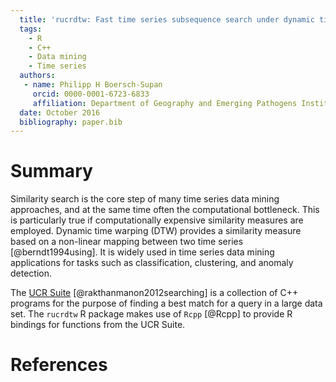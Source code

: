 ```yaml
---
  title: 'rucrdtw: Fast time series subsequence search under dynamic time warping in R'
  tags:
    - R
    - C++
    - Data mining
    - Time series
  authors:
   - name: Philipp H Boersch-Supan
     orcid: 0000-0001-6723-6833
     affiliation: Department of Geography and Emerging Pathogens Institute, University of Florida
  date: October 2016
  bibliography: paper.bib
---
```


  # Summary
  Similarity search is the core step of many time series data mining approaches, and at the same time often the computational bottleneck. 
  This is particularly true if computationally expensive similarity measures are employed.
  Dynamic time warping (DTW) provides a similarity measure based on a non-linear mapping between two time series [@berndt1994using].
  It is widely used in time series data mining applications for tasks such as classification, clustering, and anomaly detection.
  
  The [UCR Suite](http://www.cs.ucr.edu/~eamonn/UCRsuite.html) [@rakthanmanon2012searching] is a collection of C++ programs for the purpose of finding a best match for a query in a large data set. The `rucrdtw` R package makes use of `Rcpp` [@Rcpp] to provide R bindings for functions from the UCR Suite.
  
  # References
  
